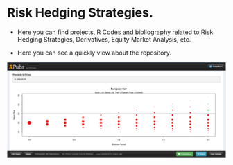 # Risk Hedging Strategies.

- Here you can find projects, R Codes and bibliography related to Risk Hedging Strategies, Derivatives, Equity Market Analysis, etc.

- Here you can see a quickly view about the repository.  

![](https://github.com/EthanLeonel/Risk-Hedging-Strategies/blob/main/Options/Vista.png)

